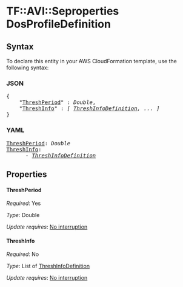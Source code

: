 # TF::AVI::Seproperties DosProfileDefinition

## Syntax

To declare this entity in your AWS CloudFormation template, use the following syntax:

### JSON

<pre>
{
    "<a href="#threshperiod" title="ThreshPeriod">ThreshPeriod</a>" : <i>Double</i>,
    "<a href="#threshinfo" title="ThreshInfo">ThreshInfo</a>" : <i>[ <a href="threshinfodefinition.md">ThreshInfoDefinition</a>, ... ]</i>
}
</pre>

### YAML

<pre>
<a href="#threshperiod" title="ThreshPeriod">ThreshPeriod</a>: <i>Double</i>
<a href="#threshinfo" title="ThreshInfo">ThreshInfo</a>: <i>
      - <a href="threshinfodefinition.md">ThreshInfoDefinition</a></i>
</pre>

## Properties

#### ThreshPeriod

_Required_: Yes

_Type_: Double

_Update requires_: [No interruption](https://docs.aws.amazon.com/AWSCloudFormation/latest/UserGuide/using-cfn-updating-stacks-update-behaviors.html#update-no-interrupt)

#### ThreshInfo

_Required_: No

_Type_: List of <a href="threshinfodefinition.md">ThreshInfoDefinition</a>

_Update requires_: [No interruption](https://docs.aws.amazon.com/AWSCloudFormation/latest/UserGuide/using-cfn-updating-stacks-update-behaviors.html#update-no-interrupt)

